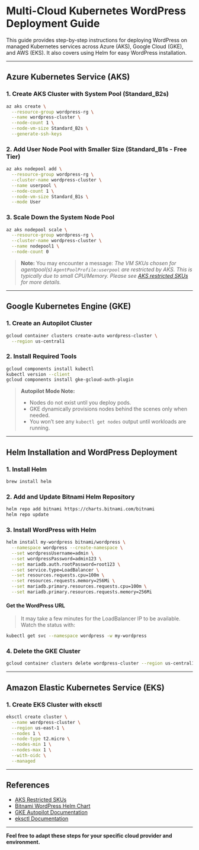 # Multi-Cloud Kubernetes WordPress Deployment Guide

This guide provides step-by-step instructions for deploying WordPress on managed Kubernetes services across Azure (AKS), Google Cloud (GKE), and AWS (EKS). It also covers using Helm for easy WordPress installation.

---

## Azure Kubernetes Service (AKS)

### 1. Create AKS Cluster with System Pool (Standard_B2s)
```sh
az aks create \
  --resource-group wordpress-rg \
  --name wordpress-cluster \
  --node-count 1 \
  --node-vm-size Standard_B2s \
  --generate-ssh-keys
```

### 2. Add User Node Pool with Smaller Size (Standard_B1s - Free Tier)
```sh
az aks nodepool add \
  --resource-group wordpress-rg \
  --cluster-name wordpress-cluster \
  --name userpool \
  --node-count 1 \
  --node-vm-size Standard_B1s \
  --mode User
```

### 3. Scale Down the System Node Pool
```sh
az aks nodepool scale \
  --resource-group wordpress-rg \
  --cluster-name wordpress-cluster \
  --name nodepool1 \
  --node-count 0
```

> **Note:**
> You may encounter a message:
> *The VM SKUs chosen for agentpool(s) `AgentPoolProfile:userpool` are restricted by AKS. This is typically due to small CPU/Memory. Please see [AKS restricted SKUs](https://aka.ms/aks/restricted-skus) for more details.*

---

## Google Kubernetes Engine (GKE)

### 1. Create an Autopilot Cluster
```sh
gcloud container clusters create-auto wordpress-cluster \
  --region us-central1
```

### 2. Install Required Tools
```sh
gcloud components install kubectl
kubectl version --client
gcloud components install gke-gcloud-auth-plugin
```

> **Autopilot Mode Note:**
> - Nodes do not exist until you deploy pods.
> - GKE dynamically provisions nodes behind the scenes only when needed.
> - You won’t see any `kubectl get nodes` output until workloads are running.

---

## Helm Installation and WordPress Deployment

### 1. Install Helm
```sh
brew install helm
```

### 2. Add and Update Bitnami Helm Repository
```sh
helm repo add bitnami https://charts.bitnami.com/bitnami
helm repo update
```

### 3. Install WordPress with Helm
```sh
helm install my-wordpress bitnami/wordpress \
  --namespace wordpress --create-namespace \
  --set wordpressUsername=admin \
  --set wordpressPassword=admin123 \
  --set mariadb.auth.rootPassword=root123 \
  --set service.type=LoadBalancer \
  --set resources.requests.cpu=100m \
  --set resources.requests.memory=256Mi \
  --set mariadb.primary.resources.requests.cpu=100m \
  --set mariadb.primary.resources.requests.memory=256Mi
```

#### Get the WordPress URL
> It may take a few minutes for the LoadBalancer IP to be available.  
> Watch the status with:
```sh
kubectl get svc --namespace wordpress -w my-wordpress
```

### 4. Delete the GKE Cluster
```sh
gcloud container clusters delete wordpress-cluster --region us-central1 --quiet
```

---

## Amazon Elastic Kubernetes Service (EKS)

### 1. Create EKS Cluster with eksctl
```sh
eksctl create cluster \
  --name wordpress-cluster \
  --region us-east-1 \
  --nodes 1 \
  --node-type t2.micro \
  --nodes-min 1 \
  --nodes-max 1 \
  --with-oidc \
  --managed
```

---

## References

- [AKS Restricted SKUs](https://aka.ms/aks/restricted-skus)
- [Bitnami WordPress Helm Chart](https://bitnami.com/stack/wordpress/helm)
- [GKE Autopilot Documentation](https://cloud.google.com/kubernetes-engine/docs/concepts/autopilot-overview)
- [eksctl Documentation](https://eksctl.io/)

---

**Feel free to adapt these steps for your specific cloud provider and environment.**
